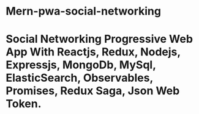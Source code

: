 # Mern-pwa-social-networking
# Social Networking Progressive Web App With Reactjs, Redux, Nodejs, Expressjs, MongoDb, MySql, ElasticSearch, Observables, Promises, Redux Saga, Json Web Token.
